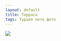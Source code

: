 ```yaml
---
layout: default
title: Терраса
tags: Турция лето фото
---
```

![](https://farm9.staticflickr.com/8305/8007024135_546830a762_b.jpg)
